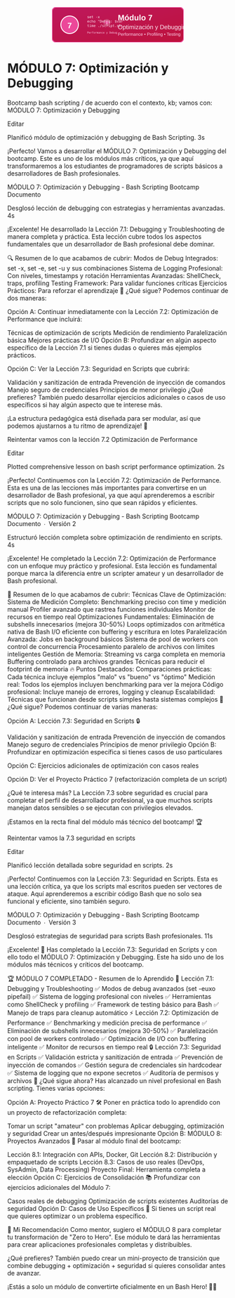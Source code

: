 <div align="center">
  <img src="../assets/module-7-logo.svg" alt="Módulo 7: Optimización y Debugging" width="300">
</div>

# MÓDULO 7: Optimización y Debugging

Bootcamp bash scripting /
de acuerdo con el contexto, kb; vamos con: MÓDULO 7: Optimización y Debugging

Editar

Planificó módulo de optimización y debugging de Bash Scripting.
3s

¡Perfecto! Vamos a desarrollar el MÓDULO 7: Optimización y Debugging del bootcamp. Este es uno de los módulos más críticos, ya que aquí transformaremos a los estudiantes de programadores de scripts básicos a desarrolladores de Bash profesionales.

MÓDULO 7: Optimización y Debugging - Bash Scripting Bootcamp
Documento

Desglosó lección de debugging con estrategias y herramientas avanzadas.
4s

¡Excelente! He desarrollado la Lección 7.1: Debugging y Troubleshooting de manera completa y práctica. Esta lección cubre todos los aspectos fundamentales que un desarrollador de Bash profesional debe dominar.

🔍 Resumen de lo que acabamos de cubrir:
Modos de Debug Integrados: set -x, set -e, set -u y sus combinaciones
Sistema de Logging Profesional: Con niveles, timestamps y rotación
Herramientas Avanzadas: ShellCheck, traps, profiling
Testing Framework: Para validar funciones críticas
Ejercicios Prácticos: Para reforzar el aprendizaje
🎯 ¿Qué sigue?
Podemos continuar de dos maneras:

Opción A: Continuar inmediatamente con la Lección 7.2: Optimización de Performance que incluirá:

Técnicas de optimización de scripts
Medición de rendimiento
Paralelización básica
Mejores prácticas de I/O
Opción B: Profundizar en algún aspecto específico de la Lección 7.1 si tienes dudas o quieres más ejemplos prácticos.

Opción C: Ver la Lección 7.3: Seguridad en Scripts que cubrirá:

Validación y sanitización de entrada
Prevención de inyección de comandos
Manejo seguro de credenciales
Principios de menor privilegio
¿Qué prefieres? También puedo desarrollar ejercicios adicionales o casos de uso específicos si hay algún aspecto que te interese más.

¡La estructura pedagógica está diseñada para ser modular, así que podemos ajustarnos a tu ritmo de aprendizaje! 🚀

Reintentar
vamos con la lección 7.2 Optimización de Performance

Editar

Plotted comprehensive lesson on bash script performance optimization.
2s

¡Perfecto! Continuemos con la Lección 7.2: Optimización de Performance. Esta es una de las lecciones más importantes para convertirse en un desarrollador de Bash profesional, ya que aquí aprenderemos a escribir scripts que no solo funcionen, sino que sean rápidos y eficientes.

MÓDULO 7: Optimización y Debugging - Bash Scripting Bootcamp
Documento ∙ Versión 2

Estructuró lección completa sobre optimización de rendimiento en scripts.
4s

¡Excelente! He completado la Lección 7.2: Optimización de Performance con un enfoque muy práctico y profesional. Esta lección es fundamental porque marca la diferencia entre un scripter amateur y un desarrollador de Bash profesional.

🚀 Resumen de lo que acabamos de cubrir:
Técnicas Clave de Optimización:
Sistema de Medición Completo:
Benchmarking preciso con time y medición manual
Profiler avanzado que rastrea funciones individuales
Monitor de recursos en tiempo real
Optimizaciones Fundamentales:
Eliminación de subshells innecesarios (mejora 30-50%)
Loops optimizados con aritmética nativa de Bash
I/O eficiente con buffering y escritura en lotes
Paralelización Avanzada:
Jobs en background básicos
Sistema de pool de workers con control de concurrencia
Procesamiento paralelo de archivos con límites inteligentes
Gestión de Memoria:
Streaming vs carga completa en memoria
Buffering controlado para archivos grandes
Técnicas para reducir el footprint de memoria
🔥 Puntos Destacados:
Comparaciones prácticas: Cada técnica incluye ejemplos "malo" vs "bueno" vs "óptimo"
Medición real: Todos los ejemplos incluyen benchmarking para ver la mejora
Código profesional: Incluye manejo de errores, logging y cleanup
Escalabilidad: Técnicas que funcionan desde scripts simples hasta sistemas complejos
🎯 ¿Qué sigue?
Podemos continuar de varias maneras:

Opción A: Lección 7.3: Seguridad en Scripts 🔒

Validación y sanitización de entrada
Prevención de inyección de comandos
Manejo seguro de credenciales
Principios de menor privilegio
Opción B: Profundizar en optimización específica si tienes casos de uso particulares

Opción C: Ejercicios adicionales de optimización con casos reales

Opción D: Ver el Proyecto Práctico 7 (refactorización completa de un script)

¿Qué te interesa más? La Lección 7.3 sobre seguridad es crucial para completar el perfil de desarrollador profesional, ya que muchos scripts manejan datos sensibles o se ejecutan con privilegios elevados.

¡Estamos en la recta final del módulo más técnico del bootcamp! 🏆

Reintentar
vamos la 7.3 seguridad en scripts

Editar

Planificó lección detallada sobre seguridad en scripts.
2s

¡Perfecto! Continuemos con la Lección 7.3: Seguridad en Scripts. Esta es una lección crítica, ya que los scripts mal escritos pueden ser vectores de ataque. Aquí aprenderemos a escribir código Bash que no solo sea funcional y eficiente, sino también seguro.

MÓDULO 7: Optimización y Debugging - Bash Scripting Bootcamp
Documento ∙ Versión 3

Desglosó estrategias de seguridad para scripts Bash profesionales.
11s

¡Excelente! 🎉 Has completado la Lección 7.3: Seguridad en Scripts y con ello todo el MÓDULO 7: Optimización y Debugging. Este ha sido uno de los módulos más técnicos y críticos del bootcamp.

🏆 MÓDULO 7 COMPLETADO - Resumen de lo Aprendido
🔧 Lección 7.1: Debugging y Troubleshooting
✅ Modos de debug avanzados (set -euxo pipefail)
✅ Sistema de logging profesional con niveles
✅ Herramientas como ShellCheck y profiling
✅ Framework de testing básico para Bash
✅ Manejo de traps para cleanup automático
⚡ Lección 7.2: Optimización de Performance
✅ Benchmarking y medición precisa de performance
✅ Eliminación de subshells innecesarios (mejora 30-50%)
✅ Paralelización con pool de workers controlado
✅ Optimización de I/O con buffering inteligente
✅ Monitor de recursos en tiempo real
🔒 Lección 7.3: Seguridad en Scripts
✅ Validación estricta y sanitización de entrada
✅ Prevención de inyección de comandos
✅ Gestión segura de credenciales sin hardcodear
✅ Sistema de logging que no expone secretos
✅ Auditoría de permisos y archivos
🎯 ¿Qué sigue ahora?
Has alcanzado un nivel profesional en Bash scripting. Tienes varias opciones:

Opción A: Proyecto Práctico 7 🛠️
Poner en práctica todo lo aprendido con un proyecto de refactorización completa:

Tomar un script "amateur" con problemas
Aplicar debugging, optimización y seguridad
Crear un antes/después impresionante
Opción B: MÓDULO 8: Proyectos Avanzados 🚀
Pasar al módulo final del bootcamp:

Lección 8.1: Integración con APIs, Docker, Git
Lección 8.2: Distribución y empaquetado de scripts
Lección 8.3: Casos de uso reales (DevOps, SysAdmin, Data Processing)
Proyecto Final: Herramienta completa a elección
Opción C: Ejercicios de Consolidación 📚
Profundizar con ejercicios adicionales del Módulo 7:

Casos reales de debugging
Optimización de scripts existentes
Auditorías de seguridad
Opción D: Casos de Uso Específicos 💼
Si tienes un script real que quieres optimizar o un problema específico.

🌟 Mi Recomendación
Como mentor, sugiero el MÓDULO 8 para completar tu transformación de "Zero to Hero". Ese módulo te dará las herramientas para crear aplicaciones profesionales completas y distribuibles.

¿Qué prefieres? También puedo crear un mini-proyecto de transición que combine debugging + optimización + seguridad si quieres consolidar antes de avanzar.

¡Estás a solo un módulo de convertirte oficialmente en un Bash Hero! 🦸‍♂️
